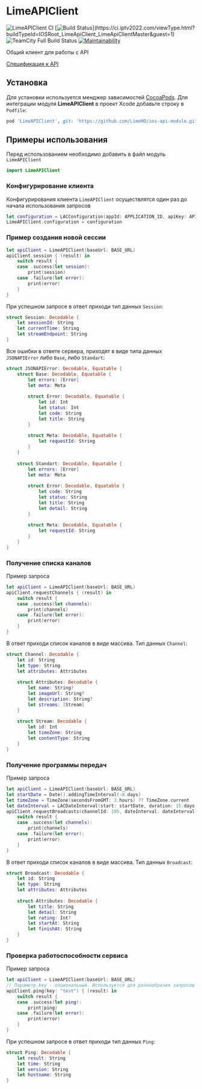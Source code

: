 # LimeAPIClient
![LimeAPIClient CI](https://github.com/LimeHD/ios-api-module/workflows/LimeAPIClient%20CI/badge.svg)
[![Build Status](https://ci.iptv2022.com/app/rest/builds/buildType:(id:IOSRoot_LimeApiClient_LimeApiClientMaster)/statusIcon)](https://ci.iptv2022.com/viewType.html?buildTypeId=IOSRoot_LimeApiClient_LimeApiClientMaster&guest=1)
![TeamCity Full Build Status](https://img.shields.io/teamcity/build/s/IOSRoot_LimeApiClient_LimeApiClientMaster?server=https%3A%2F%2Fci.iptv2022.com)
[![Maintainability](https://api.codeclimate.com/v1/badges/9cd49b797924f442e35a/maintainability)](https://codeclimate.com/repos/5e58b87660bb0c014d009f9f/maintainability)

Общий клиент для работы с API

[Спецификация к API](https://github.com/LimeHD/specs)

## Установка

Для установки используется менджер зависимостей [CocoaPods](https://cocoapods.org/). Для интеграции модуля **LimeAPIClient** в проект Xcode добавьте строку в `Podfile`:

``` ruby
pod 'LimeAPIClient', git: 'https://github.com/LimeHD/ios-api-module.git'
```

## Примеры использования
Перед использованием необходимо добавить в файл модуль `LimeAPIClient`
``` swift
import LimeAPIClient
```
### Конфигурирование клиента
Конфигурирования клиента `LimeAPIClient` осуществлятся один раз до начала использования запросов
``` swift
let configuration = LACConfiguration(appId: APPLICATION_ID, apiKey: API_KEY.APPLICATION)
LimeAPIClient.configuration = configuration
```

### Пример cоздания новой сессии
``` swift
let apiClient = LimeAPIClient(baseUrl: BASE_URL)
apiClient.session { (result) in
    switch result {
    case .success(let session):
        print(session)
    case .failure(let error):
        print(error)
    }
}
```
При успешном запросе в ответ приходи тип данных `Session`:
``` swift
struct Session: Decodable {
    let sessionId: String
    let currentTime: String
    let streamEndpoint: String
}
```
Все ошибки в ответе сервера, приходят в виде типа данных `JSONAPIError` либо `Base`, либо `Standart`:
``` swift
struct JSONAPIError: Decodable, Equatable {
    struct Base: Decodable, Equatable {
        let errors: [Error]
        let meta: Meta
        
        struct Error: Decodable, Equatable {
            let id: Int
            let status: Int
            let code: String
            let title: String
        }
        
        struct Meta: Decodable, Equatable {
            let requestId: String
        }
    }
    
    struct Standart: Decodable, Equatable {
        let errors: [Error]
        let meta: Meta
        
        struct Error: Decodable, Equatable {
            let code: String
            let status: String
            let title: String
            let detail: String
        }
        
        struct Meta: Decodable, Equatable {
            let requestId: String
        }
    }
}
```

### Получение списка каналов
Пример запроса
``` swift
let apiClient = LimeAPIClient(baseUrl: BASE_URL)
apiClient.requestChannels { (result) in
    switch result {
    case .success(let channels):
        print(channels)
    case .failure(let error):
        print(error)
    }
}
```
В ответ приходи список каналов в виде массива. Тип данных `Channel`:
``` swift
struct Channel: Decodable {
    let id: String
    let type: String
    let attributes: Attributes
    
    struct Attributes: Decodable {
        let name: String?
        let imageUrl: String?
        let description: String?
        let streams: [Stream]
    }
    
    struct Stream: Decodable {
        let id: Int
        let timeZone: String
        let contentType: String
    }
}
```

### Получение программы передач
Пример запроса
``` swift
let apiClient = LimeAPIClient(baseUrl: BASE_URL)
let startDate = Date().addingTimeInterval(-8.days)
let timeZone = TimeZone(secondsFromGMT: 3.hours) ?? TimeZone.current
let dateInterval = LACDateInterval(start: startDate, duration: 15.days, timeZone: timeZone)
apiClient.requestBroadcasts(channelId: 105, dateInterval: dateInterval) { (result) in
    switch result {
    case .success(let channels):
        print(channels)
    case .failure(let error):
        print(error)
    }
}
```
В ответ приходи список каналов в виде массива. Тип данных `Broadcast`:
``` swift
struct Broadcast: Decodable {
    let id: String
    let type: String
    let attributes: Attributes
    
    struct Attributes: Decodable {
        let title: String
        let detail: String
        let rating: Int?
        let startAt: String
        let finishAt: String
    }
}
```

### Проверка работоспособности сервиса
Пример запроса
``` swift
let apiClient = LimeAPIClient(baseUrl: BASE_URL)
// Параметр key - опциональный. Используется для разнообразия запросов и обхода кэша
apiClient.ping(key: "test") { (result) in
    switch result {
    case .success(let ping):
        print(ping)
    case .failure(let error):
        print(error)
    }
}
```
При успешном запросе в ответ приходи тип данных `Ping`:
``` swift
struct Ping: Decodable {
    let result: String
    let time: String
    let version: String
    let hostname: String
}
```
